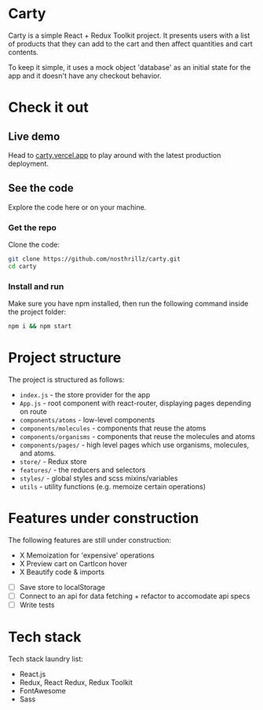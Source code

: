 # Carty

Carty is a simple React + Redux Toolkit project. It presents users with a list of products that they can add to the cart and then affect quantities and cart contents.

To keep it simple, it uses a mock object 'database' as an initial state for the app and it doesn't have any checkout behavior.

# Check it out
## Live demo

Head to [carty.vercel.app](https://carty.vercel.app) to play around with the latest production deployment.

## See the code

Explore the code here or on your machine.

### Get the repo

Clone the code:

```bash
git clone https://github.com/nosthrillz/carty.git
cd carty
```

### Install and run

Make sure you have npm installed, then run the following command inside the project folder:

```bash
npm i && npm start
```
# Project structure

The project is structured as follows:

- `index.js` - the store provider for the app
- `App.js` - root component with react-router, displaying pages depending on route
- `components/atoms` - low-level components
- `components/molecules` - components that reuse the atoms
- `components/organisms` - components that reuse the molecules and atoms
- `components/pages/` - high level pages which use organisms, molecules, and atoms.
- `store/` - Redux store
- `features/` - the reducers and selectors
- `styles/` - global styles and scss mixins/variables
- `utils` - utility functions (e.g. memoize certain operations)

# Features under construction

The following features are still under construction:

- X Memoization for 'expensive' operations
- X Preview cart on CartIcon hover
- X Beautify code & imports
- [ ] Save store to localStorage
- [ ] Connect to an api for data fetching + refactor to accomodate api specs
- [ ] Write tests

# Tech stack

Tech stack laundry list:

- React.js
- Redux, React Redux, Redux Toolkit
- FontAwesome
- Sass
